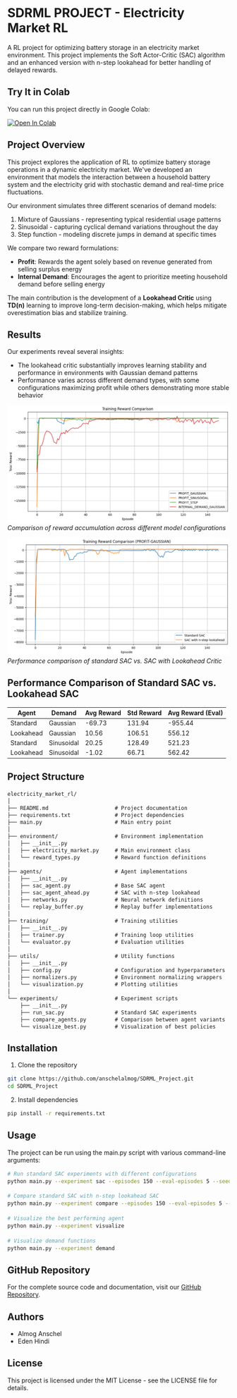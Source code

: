 # SDRML PROJECT - Electricity Market RL

A RL project for optimizing battery storage in an electricity market environment. This project implements the Soft Actor-Critic (SAC) algorithm and an enhanced version with n-step lookahead for better handling of delayed rewards.

## Try It in Colab

You can run this project directly in Google Colab:

[![Open In Colab](https://colab.research.google.com/assets/colab-badge.svg)](https://colab.research.google.com/drive/1FadSFIsqCJfg8aXFp8n0Ty2XsFuPMjDz?usp=sharing)

## Project Overview

This project explores the application of RL to optimize battery storage operations in a dynamic electricity market. 
We've developed an environment that models the interaction between a household battery system and the electricity grid with stochastic demand and real-time price fluctuations.

Our environment simulates three different scenarios of demand models:
1. Mixture of Gaussians - representing typical residential usage patterns
2. Sinusoidal - capturing cyclical demand variations throughout the day
3. Step function - modeling discrete jumps in demand at specific times

We compare two reward formulations:
- **Profit**: Rewards the agent solely based on revenue generated from selling surplus energy
- **Internal Demand**: Encourages the agent to prioritize meeting household demand before selling energy

The main contribution is the development of a **Lookahead Critic** using **TD(n)** learning to improve long-term decision-making, which helps mitigate overestimation bias and stabilize training.

## Results

Our experiments reveal several insights:
- The lookahead critic substantially improves learning stability and performance in environments with Gaussian demand patterns
- Performance varies across different demand types, with some configurations maximizing profit while others demonstrating more stable behavior

![Accumulative Rewards Comparison](assets/accumulative_rewards.png)
*Comparison of reward accumulation across different model configurations*

![Lookahead Critic Performance](assets/lookhaed-gaussian.png)
*Performance comparison of standard SAC vs. SAC with Lookahead Critic*

## Performance Comparison of Standard SAC vs. Lookahead SAC

| Agent     | Demand     | Avg Reward   | Std Reward  | Avg Reward (Eval)  |
|-----------|-----------|--------------|-------------|--------------------|
| Standard  | Gaussian  | -69.73       | 131.94      | -955.44            |
| Lookahead | Gaussian  | 10.56        | 106.51      | 556.12             |
| Standard  | Sinusoidal| 20.25        | 128.49      | 521.23             |
| Lookahead | Sinusoidal| -1.02        | 66.71       | 562.42             |

## Project Structure

```
electricity_market_rl/
│
├── README.md                     # Project documentation
├── requirements.txt              # Project dependencies
├── main.py                       # Main entry point
│
├── environment/                  # Environment implementation
│   ├── __init__.py
│   ├── electricity_market.py     # Main environment class
│   └── reward_types.py           # Reward function definitions
│
├── agents/                       # Agent implementations
│   ├── __init__.py
│   ├── sac_agent.py              # Base SAC agent
│   ├── sac_agent_ahead.py        # SAC with n-step lookahead
│   ├── networks.py               # Neural network definitions
│   └── replay_buffer.py          # Replay buffer implementations
│
├── training/                     # Training utilities
│   ├── __init__.py
│   ├── trainer.py                # Training loop utilities 
│   └── evaluator.py              # Evaluation utilities
│
├── utils/                        # Utility functions
│   ├── __init__.py
│   ├── config.py                 # Configuration and hyperparameters
│   ├── normalizers.py            # Environment normalizing wrappers
│   └── visualization.py          # Plotting utilities
│
└── experiments/                  # Experiment scripts
    ├── __init__.py
    ├── run_sac.py                # Standard SAC experiments
    ├── compare_agents.py         # Comparison between agent variants
    └── visualize_best.py         # Visualization of best policies
```

## Installation

1. Clone the repository
```bash
git clone https://github.com/anschelalmog/SDRML_Project.git
cd SDRML_Project
```

2. Install dependencies
```bash
pip install -r requirements.txt
```

## Usage

The project can be run using the main.py script with various command-line arguments:

```bash
# Run standard SAC experiments with different configurations
python main.py --experiment sac --episodes 150 --eval-episodes 5 --seed 42

# Compare standard SAC with n-step lookahead SAC
python main.py --experiment compare --episodes 150 --eval-episodes 5 --seed 42

# Visualize the best performing agent
python main.py --experiment visualize

# Visualize demand functions
python main.py --experiment demand
```

## GitHub Repository

For the complete source code and documentation, visit our [GitHub Repository](https://github.com/anschelalmog/SDRML_Project).

## Authors
- Almog Anschel
- Eden Hindi

## License
This project is licensed under the MIT License - see the LICENSE file for details.
